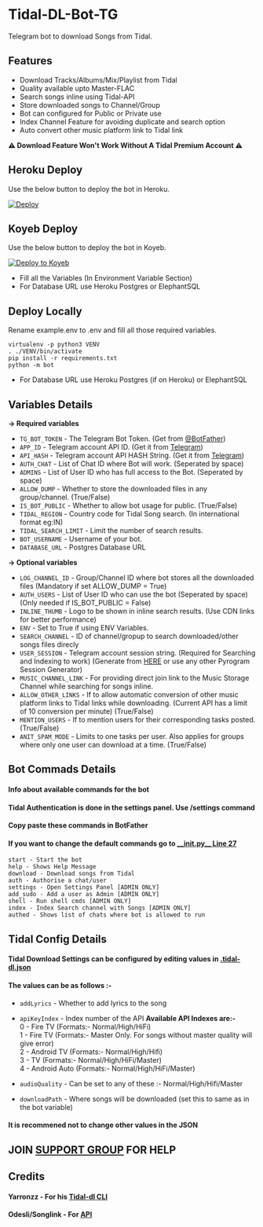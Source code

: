 # Tidal-DL-Bot-TG
Telegram bot to download Songs from Tidal.

## Features

- Download Tracks/Albums/Mix/Playlist from Tidal
- Quality available upto Master-FLAC
- Search songs inline using Tidal-API
- Store downloaded songs to Channel/Group
- Bot can configured for Public or Private use
- Index Channel Feature for avoiding duplicate and search option
- Auto convert other music platform link to Tidal link 

**⚠️ Download Feature Won't Work Without A Tidal Premium Account ⚠️**

## Heroku Deploy
Use the below button to deploy the bot in Heroku.

[![Deploy](https://www.herokucdn.com/deploy/button.svg)](https://dashboard.heroku.com/new?button-url=https%3A%2F%2Fgithub.com%2F&template=https://github.com/CangkirKosong/Tidal-DL-Telegram)

## Koyeb Deploy
Use the below button to deploy the bot in Koyeb.

[![Deploy to Koyeb](https://www.koyeb.com/static/images/deploy/button.svg)](https://app.koyeb.com/deploy?type=git&repository=github.com/vinayak-7-0-3/Tidal-DL-Telegram&branch=main&name=tidal-dl-tg&run_command=python%20-m%20bot&env[TG_BOT_TOKEN]=&env[APP_ID]=&env[API_HASH]=&env[USER_SESSION]=&env[AUTH_CHAT]=&env[ADMINS]=&env[ALLOW_DUMP]=False&env[IS_BOT_PUBLIC]=True&env[TIDAL_REGION]=IN&env[TIDAL_SEARCH_LIMIT]=10&env[BOT_USERNAME]=&env[OWNER_USERNAME]=&env[DATABASE_URL]=&env[ENV]=True)

- Fill all the Variables (In Environment Variable Section)
- For Database URL use Heroku Postgres or ElephantSQL

## Deploy Locally
Rename example.env to .env and fill all those required variables.
```
virtualenv -p python3 VENV
. ./VENV/bin/activate
pip install -r requirements.txt
python -m bot
```
- For Database URL use Heroku Postgres (if on Heroku) or ElephantSQL

## Variables Details
**-> Required variables**

- `TG_BOT_TOKEN` - The Telegram Bot Token. (Get from [@BotFather](https://t.me/BotFather))
- `APP_ID` - Telegram account API ID. (Get it from [Telegram](https://my.telegram.org))
- `API_HASH` - Telegram account API HASH String. (Get it from [Telegram](https://my.telegram.org))
- `AUTH_CHAT` - List of Chat ID where Bot will work. (Seperated by space)
- `ADMINS` - List of User ID who has full access to the Bot. (Seperated by space)
- `ALLOW_DUMP` - Whether to store the downloaded files in any group/channel. (True/False)
- `IS_BOT_PUBLIC` - Whether to allow bot usage for public. (True/False)
- `TIDAL_REGION` - Country code for Tidal Song search. (In international format eg:IN)
- `TIDAL_SEARCH_LIMIT` - Limit the number of search results.
- `BOT_USERNAME` - Username of your bot.
- `DATABASE_URL` - Postgres Database URL

**-> Optional variables**
- `LOG_CHANNEL_ID` - Group/Channel ID where bot stores all the downloaded files (Mandatory if set ALLOW_DUMP = True)
- `AUTH_USERS` - List of User ID who can use the bot (Seperated by space) (Only needed if IS_BOT_PUBLIC = False)
- `INLINE_THUMB` - Logo to be shown in inline search results. (Use CDN links for better performance)
- `ENV` - Set to True if using ENV Variables.
- `SEARCH_CHANNEL` - ID of channel/gropup to search downloaded/other songs files direcly
- `USER_SESSION` - Telegram account session string. (Required for Searching and Indexing to work) (Generate from [HERE](https://replit.com/@vm703/Pyro-Session-Gen?lite=1&outputonly=1#main.py) or use any other Pyrogram Session Generator)
- `MUSIC_CHANNEL_LINK` - For providing direct join link to the Music Storage Channel while searching for songs inline.
- `ALLOW_OTHER_LINKS` - If to allow automatic conversion of other music platform links to Tidal links while downloading. (Current API has a limit of 10 conversion per minute) (True/False)
- `MENTION_USERS` - If to mention users for their corresponding tasks posted. (True/False)
- `ANIT_SPAM_MODE` - Limits to one tasks per user. Also applies for groups where only one user can download at a time. (True/False)



## Bot Commads Details
#### Info about available commands for the bot
#### Tidal Authentication is done in the settings panel. Use /settings command
#### Copy paste these commands in BotFather
#### If you want to change the default commands go to [__init.py\_\_ Line 27](https://github.com/vinayak-7-0-3/Tidal-DL-Telegram/blob/90a176565bdf3002768c5be2840c7b81eb969cfb/bot/__init__.py#L27)

```
start - Start the bot
help - Shows Help Message
download - Download songs from Tidal
auth - Authorise a chat/user
settings - Open Settings Panel [ADMIN ONLY]
add_sudo - Add a user as Admin [ADMIN ONLY]
shell - Run shell cmds [ADMIN ONLY]
index - Index Search channel with Songs [ADMIN ONLY]
authed - Shows list of chats where bot is allowed to run
```

## Tidal Config Details
#### Tidal Download Settings can be configured by editing values in [.tidal-dl.json](https://github.com/vinayak-7-0-3/Tidal-DL-Telegram/blob/main/.tidal-dl.json)
#### The values can be as follows :-
- `addLyrics` - Whether to add lyrics to the song

- `apiKeyIndex` - Index number of the API 
**Available API Indexes are:-**\
0 - Fire TV (Formats:- Normal/High/HiFi)\
1 - Fire TV (Formats:- Master Only. For songs without master quality will give error)\
2 - Android TV (Formats:- Normal/High/Hifi)\
3 - TV (Formats:- Normal/High/HiFi/Master)\
4 - Android Auto (Formats:- Normal/High/HiFi/Master)

- `audioQuality` - Can be set to any of these :- Normal/High/Hifi/Master

- `downloadPath` - Where songs will be downloaded (set this to same as in the bot variable)

#### It is recommened not to change other values in the JSON

## JOIN [SUPPORT GROUP](https://t.me/weebzgroup) FOR HELP

## Credits
#### Yarronzz - For his [Tidal-dl CLI](https://github.com/yaronzz/Tidal-Media-Downloader)
#### Odesli/Songlink - For [API](https://www.notion.so/API-d0ebe08a5e304a55928405eb682f6741)
